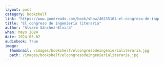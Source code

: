 ```yaml
---
layout: post
category: bookshelf
link: "https://www.goodreads.com/book/show/46235104-el-congreso-de-ingenier-a-literaria"
title: "El congreso de ingeniería literaria"
author: "Álvaro Sánchez-Elvira"
when: Mayo 2024
date: 2024-05-02
audiobook: True
image:
  thumbnail: /images/bookshelf/elcongresodeingenierialiteraria.jpg
  path: /images/bookshelf/elcongresodeingenierialiteraria.jpg
---
```

